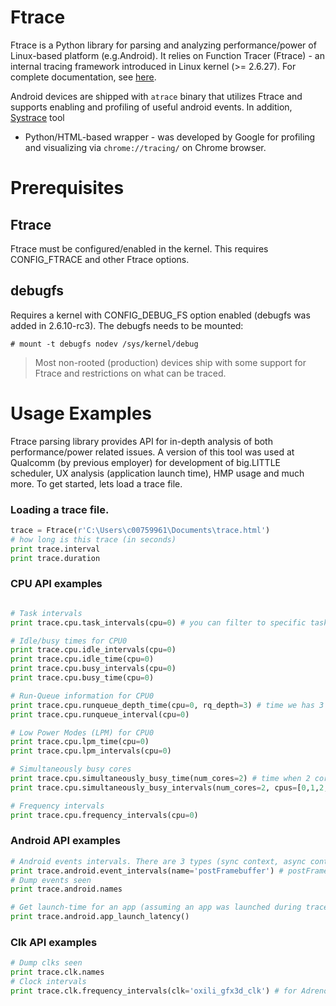 # Ftrace

Ftrace is a Python library for parsing and analyzing performance/power of Linux-based platform (e.g.Android).
It relies on Function Tracer (Ftrace) - an internal tracing framework introduced in Linux kernel (>= 2.6.27).
For complete documentation, see [here](http://elinux.org/Ftrace).

Android devices are shipped with ```atrace``` binary that utilizes Ftrace and supports enabling and profiling 
of useful android events. In addition, [Systrace](developer.android.com/tools/help/systrace.html) tool 
- Python/HTML-based wrapper - was developed by Google for profiling and visualizing via ```chrome://tracing/``` on Chrome browser.

# Prerequisites

## Ftrace
Ftrace must be configured/enabled in the kernel. This requires CONFIG_FTRACE and other Ftrace options.

## debugfs
Requires a kernel with CONFIG_DEBUG_FS option enabled (debugfs was added in 2.6.10-rc3). 
The debugfs needs to be mounted:

```
# mount -t debugfs nodev /sys/kernel/debug
```
> Most non-rooted (production) devices ship with some support for Ftrace and restrictions on what can be traced.

# Usage Examples

Ftrace parsing library provides API for in-depth analysis of both performance/power related issues.
A version of this tool was used at Qualcomm (by previous employer) for development of big.LITTLE scheduler,
UX analysis (application launch time), HMP usage and much more. To get started, lets load a trace file.

### Loading a trace file.
```python
trace = Ftrace(r'C:\Users\c00759961\Documents\trace.html')
# how long is this trace (in seconds)
print trace.interval
print trace.duration
```

### CPU API examples
```python

# Task intervals
print trace.cpu.task_intervals(cpu=0) # you can filter to specific task with task argument

# Idle/busy times for CPU0
print trace.cpu.idle_intervals(cpu=0)
print trace.cpu.idle_time(cpu=0)
print trace.cpu.busy_intervals(cpu=0)
print trace.cpu.busy_time(cpu=0)

# Run-Queue information for CPU0
print trace.cpu.runqueue_depth_time(cpu=0, rq_depth=3) # time we has 3 things runnable in queue
print trace.cpu.runqueue_interval(cpu=0)

# Low Power Modes (LPM) for CPU0
print trace.cpu.lpm_time(cpu=0)
print trace.cpu.lpm_intervals(cpu=0)

# Simultaneously busy cores
print trace.cpu.simultaneously_busy_time(num_cores=2) # time when 2 cores were busy
print trace.cpu.simultaneously_busy_intervals(num_cores=2, cpus=[0,1,2,3]) # when 2 or more cpus in list were busy

# Frequency intervals
print trace.cpu.frequency_intervals(cpu=0)
```

### Android API examples
```python
# Android events intervals. There are 3 types (sync context, async context and counters)
print trace.android.event_intervals(name='postFramebuffer') # postFramebuffer events only.
# Dump events seen
print trace.android.names

# Get launch-time for an app (assuming an app was launched during trace)
print trace.android.app_launch_latency()
```

### Clk API examples
```python
# Dump clks seen
print trace.clk.names
# Clock intervals
print trace.clk.frequency_intervals(clk='oxili_gfx3d_clk') # for Adreno GPU on Qualcomm Snapdragon
```
